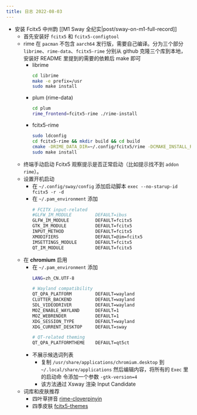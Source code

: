 ```yaml
---
title: 日志 2022-08-03
---
```

* 安装 Fcitx5 中州韵 [[M1 Sway 全纪实|post/sway-on-m1-full-record]]
    * 首先安装好 `fcitx5` 和 `fcitx5-configtool`
    * rime 在 `pacman` 不包含 `aarch64` 发行版，需要自己编译。分为三个部分
      `librime`、`rime-data`、`fcitx5-rime` 分别从 github
      克隆三个库到本地，安装好 README 里提到的需要的依赖后 make 即可
        * librime
            ```bash
            cd librime
            make -e prefix=/usr
            sudo make install
            ```
        * plum (rime-data)
            ```bash
            cd plum
            rime_frontend=fcitx5-rime ./rime-install
            ```
        * fcitx5-rime
            ```bash
            sudo ldconfig
            cd fcitx5-rime && mkdir build && cd build
            cmake -DRIME_DATA_DIR=~/.config/fcitx5/rime -DCMAKE_INSTALL_PREFIX=/usr ..
            sudo make install
            ```
    * 终端手动启动 Fcitx5 观察提示是否正常启动（比如提示找不到 `addon rime`）。
    * 设置开机启动
        * 在 `~/.config/sway/config` 添加启动脚本 `exec --no-starup-id fcitx5 -r
          -d`
        * 在 `~/.pam_environment` 添加
            ```bash
            # FCITX input-related
            #GLFW_IM_MODULE         DEFAULT=ibus
            GLFW_IM_MODULE          DEFAULT=fcitx5
            GTK_IM_MODULE           DEFAULT=fcitx5
            INPUT_METHOD            DEFAULT=fcitx5
            XMODIFIERS              DEFAULT=@im=fcitx5
            IMSETTINGS_MODULE       DEFAULT=fcitx5
            QT_IM_MODULE            DEFAULT=fcitx5
            ```
    * 在 **chromium** 启用
        * 在 `~/.pam_environment` 添加
            ```bash
            LANG=zh_CN.UTF-8

            # Wayland compatibility
            QT_QPA_PLATFORM         DEFAULT=wayland
            CLUTTER_BACKEND         DEFAULT=wayland
            SDL_VIDEODRIVER         DEFAULT=wayland
            MOZ_ENABLE_WAYLAND      DEFAULT=1
            MOZ_WEBRENDER           DEFAULT=1
            XDG_SESSION_TYPE        DEFAULT=wayland
            XDG_CURRENT_DESKTOP     DEFAULT=sway

            # QT-related theming
            QT_QPA_PLATFORMTHEME    DEFAULT=qt5ct
            ```
        * 不展示候选词列表
            * 复制 `/usr/share/applications/chromium.desktop` 到
        `~/.local/share/applications` 然后编辑内容，将所有的 `Exec` 里的启动命
        令添加一个参数 `-gtk-version=4`
            * 该方法通过 Xsway 渲染 Input Candidate
    * 词库和皮肤推荐
        * 四叶草拼音 [rime-cloverpinyin](https://github.com/fkxxyz/rime-cloverpinyin)
        * 四季皮肤 [fcitx5-themes](https://github.com/thep0y/fcitx5-themes)
